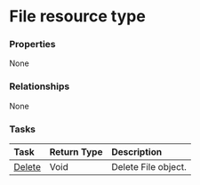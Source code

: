 # File resource type



### Properties
None

### Relationships
None


### Tasks

| Task		   | Return Type	|Description|
|:---------------|:--------|:----------|
|[Delete](../api/file_delete.md) | Void	|Delete File object. |

<!-- uuid: 6cc23e98-448a-48df-9caf-3ff23686b6d9\n2015-10-09 15:15:44 UTC -->